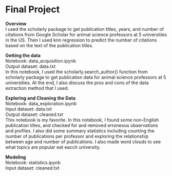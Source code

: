 # Final Project  

**Overview**  
I used the scholarly package to get publication titles, years, and number of citations from Google Scholar for animal science professors at 5 universities in the US. Then I used knn regression to predict the number of citations based on the text of the publication titles.

**Getting the data**  
Notebook: data_acquisition.ipynb  
Output dataset: data.txt  
In this notebook, I used the scholarly.search_author() function from scholarly package to get publication data for animal science professors at 5 universities. At the end, I also discuss the pros and cons of the data extraction method that I used.  

**Exploring and Cleaning the Data**  
Notebook: data_exploration.ipynb  
Input dataset: data.txt  
Output dataset: cleaned.txt  
This notebook is my favorite. In this notebook, I found some non-English publication titles, and checked for and removed erroneous observations and profiles. I also did some summary statistics including counting the number of publications per professor and exploring the relationship between age and number of publications. I also made word clouds to see what topics are popular eat eacch university.  

**Modeling**  
Notebook: statistics.ipynb  
Input dataset: cleaned.txt  
